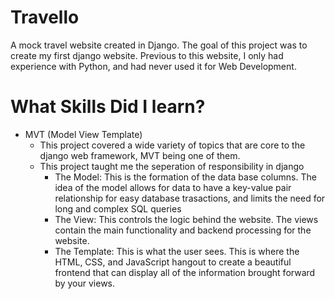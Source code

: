 # Travello
 A mock travel website created in Django. The goal of this project was to create my first django website. Previous to this website, I only had experience with Python, and had never used it for Web Development. 
 
# What Skills Did I learn?
 - MVT (Model View Template)
   - This project covered a wide variety of topics that are core to the django web framework, MVT being one of them.
   - This project taught me the seperation of responsibility in django 
     - The Model: This is the formation of the data base columns. The idea of the model allows for data to have a key-value pair relationship for easy database trasactions, and 
      limits the need for long and complex SQL queries
     - The View: This controls the logic behind the website. The views contain the main functionality and backend processing for the website.
     - The Template: This is what the user sees. This is where the HTML, CSS, and JavaScript hangout to create a beautiful frontend that can display all of the information
      brought forward by your views.
